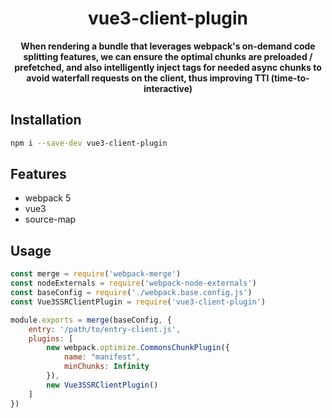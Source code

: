 <h1 align="center"> vue3-client-plugin </h1>
<p align="center">
  <b>When rendering a bundle that leverages webpack's on-demand code splitting features, we can ensure the optimal chunks are preloaded / prefetched, and also intelligently inject tags for needed async chunks to avoid waterfall requests on the client, thus improving TTI (time-to-interactive)</b>
</p>

## Installation

```bash
npm i --save-dev vue3-client-plugin
```

## Features

* webpack 5
* vue3
* source-map

## Usage

```javascript
const merge = require('webpack-merge')
const nodeExternals = require('webpack-node-externals')
const baseConfig = require('./webpack.base.config.js')
const Vue3SSRClientPlugin = require('vue3-client-plugin')

module.exports = merge(baseConfig, {
    entry: '/path/to/entry-client.js',
    plugins: [
        new webpack.optimize.CommonsChunkPlugin({
            name: "manifest",
            minChunks: Infinity
        }),
        new Vue3SSRClientPlugin()
    ]
})

```